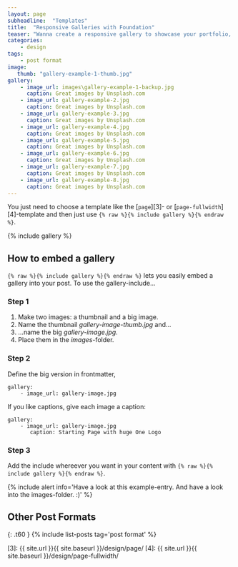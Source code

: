 ```yaml
---
layout: page
subheadline:  "Templates"
title:  "Responsive Galleries with Foundation"
teaser: "Wanna create a responsive gallery to showcase your portfolio, recent photos or images? It's quite easy thanks to Foundation and <a href='http://foundation.zurb.com/docs/components/clearing.html'>Clearing Lightbox</a>."
categories:
    - design
tags:
    - post format
image:
   thumb: "gallery-example-1-thumb.jpg"
gallery:
    - image_url: images\gallery-example-1-backup.jpg
      caption: Great images by Unsplash.com
    - image_url: gallery-example-2.jpg
      caption: Great images by Unsplash.com
    - image_url: gallery-example-3.jpg
      caption: Great images by Unsplash.com
    - image_url: gallery-example-4.jpg
      caption: Great images by Unsplash.com
    - image_url: gallery-example-5.jpg
      caption: Great images by Unsplash.com
    - image_url: gallery-example-6.jpg
      caption: Great images by Unsplash.com
    - image_url: gallery-example-7.jpg
      caption: Great images by Unsplash.com
    - image_url: gallery-example-8.jpg
      caption: Great images by Unsplash.com
---
```

You just need to choose a template like the [`page`][3]- or [`page-fullwidth`][4]-template and then just use `{% raw %}{% include gallery %}{% endraw %}`.
<!--more-->

{% include gallery %}


## How to embed a gallery

`{% raw %}{% include gallery %}{% endraw %}` lets you easily embed a gallery into your post. To use the gallery-include...


### Step 1

1. Make two images: a thumbnail and a big image.
2. Name the thumbnail *gallery-image-thumb.jpg* and...
3. ...name the big *gallery-image.jpg*.
4. Place them in the *images*-folder.


### Step 2

Define the big version in frontmatter,  

~~~
gallery:
    - image_url: gallery-image.jpg
~~~

If you like captions, give each image a caption:

~~~
gallery:
    - image_url: gallery-image.jpg
       caption: Starting Page with huge One Logo
~~~

### Step 3

Add the include whereever you want in your content with `{% raw %}{% include gallery %}{% endraw %}`.

{% include alert info='Have a look at this example-entry. And have a look into the images-folder. :)' %}











## Other Post Formats
{: .t60 }
{% include list-posts tag='post format' %}



 [1]: http://foundation.zurb.com/docs/components/clearing.html
 [2]: http://foundation.zurb.com/docs/components/block_grid.html
 [3]: {{ site.url }}{{ site.baseurl }}/design/page/
 [4]: {{ site.url }}{{ site.baseurl }}/design/page-fullwidth/
